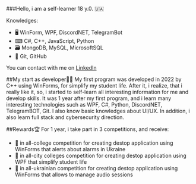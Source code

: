 ###Hello, i am a self-learner
18 y.0. 🇺🇦

Knowledges:

- 🖥 WinForm, WPF, DiscordNET, TelegramBot
- ⌨ C#, C++, JavaScript, Python
- 🗃 MongoDB, MySQL, MicrosoftSQL
- 🚥 Git, GitHub

You can contact with me on [LinkedIn](https://www.linkedin.com/in/stasmolchanov/)

##My start as developer👨‍💻
My first program was developed in 2022 by C++ using WinForms, for simplify my student life. After it, i realize, that i really like it, so, i started to self-learn all interesting information for me and develop skills. It was 1 year after my first program, and i learn many interesting technologies such as WPF, C#, Python, DiscordNET, TelegramBOT, Git. I also know basic knowledges about UI/UX. In addition, i also learn full stack and cybersecurity direction.

##Rewards🏆
For 1 year, i take part in 3 competitions, and receive:
- 🥇 in all-college competition for creating destop application using WinForms that alerts about alarms in Ukraine
- 🥇 in all-city colleges competition for creating destop application using WPF that simplify student life
- 🥉 in all-ukrainian competition for creating destop application using WinForms that allows to manage audio sessions 
